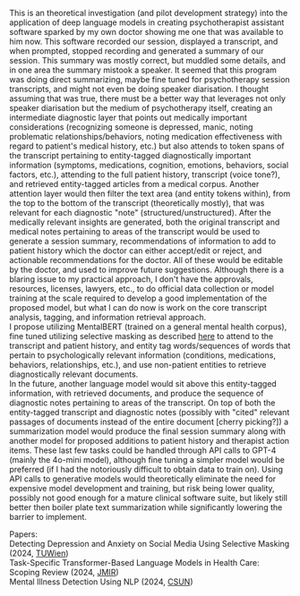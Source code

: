 This is an theoretical investigation (and pilot development strategy) into the application of deep language models in creating psychotherapist assistant software sparked by my own doctor showing me one that was available to him now. This software recorded our session, displayed a transcript, and when prompted, stopped recording and generated a summary of our session. This summary was mostly correct, but muddled some details, and in one area the summary mistook a speaker. It seemed that this program was doing direct summarizing, maybe fine tuned for psychotherapy session transcripts, and might not even be doing speaker diarisation. I thought assuming that was true, there must be a better way that leverages not only speaker diarisation but the medium of psychotherapy itself, creating an intermediate diagnostic layer that points out medically important considerations (recognizing someone is depressed, manic, noting problematic relationships/behaviors, noting medication effectiveness with regard to patient's medical history, etc.) but also attends to token spans of the transcript pertaining to entity-tagged diagnostically important information (symptoms, medications, cognition, emotions, behaviors, social factors, etc.), attending to the full patient history, transcript (voice tone?), and retrieved entity-tagged articles from a medical corpus. Another attention layer would then filter the text area (and entity tokens within), from the top to the bottom of the transcript (theoretically mostly), that was relevant for each diagnostic "note" (structured/unstructured). After the medically relevant insights are generated, both the original transcript and medical notes pertaining to areas of the transcript would be used to generate a session summary, recommendations of information to add to patient history which the doctor can either accept/edit or reject, and actionable recommendations for the doctor. All of these would be editable by the doctor, and used to improve future suggestions. Although there is a blaring issue to my practical approach, I don't have the approvals, resources, licenses, lawyers, etc., to do official data collection or model training at the scale required to develop a good implementation of the proposed model, but what I can do now is work on the core transcript analysis, tagging, and information retrieval approach.\
I propose utilizing MentalBERT (trained on a general mental health corpus), fine tuned utilizing selective masking as described [here](https://repositum.tuwien.at/handle/20.500.12708/198293) to attend to the transcript and patient history, and entity tag words/sequences of words that pertain to psychologically relevant information (conditions, medications, behaviors, relationships, etc.), and use non-patient entities to retrieve diagnostically relevant documents.\
In the future, another language model would sit above this entity-tagged information, with retrieved documents, and produce the sequence of diagnostic notes pertaining to areas of the transcript. On top of both the entity-tagged transcript and diagnostic notes (possibly with "cited" relevant passages of documents instead of the entire document [cherry picking?]) a summarization model would produce the final session summary along with another model for proposed additions to patient history and therapist action items. These last few tasks could be handled through API calls to GPT-4 (mainly the 4o-mini model), although fine tuning a simpler model would be preferred (if I had the notoriously difficult to obtain data to train on). Using API calls to generative models would theoretically eliminate the need for expensive model development and training, but risk being lower quality, possibly not good enough for a mature clinical software suite, but likely still better then boiler plate text summarization while significantly lowering the barrier to implement.

Papers: \
Detecting Depression and Anxiety on Social Media Using Selective Masking (2024, [TUWien](https://repositum.tuwien.at/handle/20.500.12708/198293))\
Task-Specific Transformer-Based Language Models in Health Care: Scoping Review (2024, [JMIR](https://medinform.jmir.org/2024/1/e49724/))\
Mental Illness Detection Using NLP (2024, [CSUN](https://scholarworks.calstate.edu/downloads/ms35th72p))
